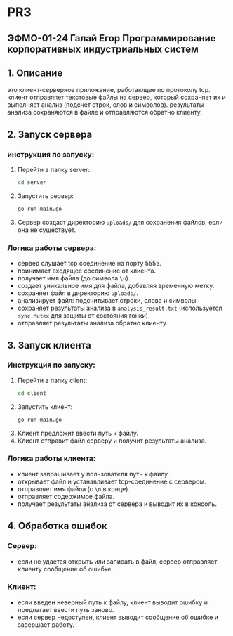 # PR3
## ЭФМО-01-24 Галай Егор Программирование корпоративных индустриальных систем
## 1. Описание

это клиент-серверное приложение, работающее по протоколу tcp. клиент отправляет текстовые файлы на сервер, который сохраняет их и выполняет анализ (подсчет строк, слов и символов). результаты анализа сохраняются в файле и отправляются обратно клиенту.

## 2. Запуск сервера

### инструкция по запуску:

1. Перейти в папку server:
   ```sh
   cd server
   ```
2. Запустить сервер:
   ```sh
   go run main.go
   ```
3. Сервер создаст директорию `uploads/` для сохранения файлов, если она не существует.

### Логика работы сервера:

- сервер слушает tcp соединение на порту 5555.
- принимает входящее соединение от клиента.
- получает имя файла (до символа `\n`).
- создает уникальное имя для файла, добавляя временную метку.
- сохраняет файл в директорию `uploads/`.
- анализирует файл: подсчитывает строки, слова и символы.
- сохраняет результаты анализа в `analysis_result.txt` (используется `sync.Mutex` для защиты от состояния гонки).
- отправляет результаты анализа обратно клиенту.

## 3. Запуск клиента

### Инструкция по запуску:

1. Перейти в папку client:
   ```sh
   cd client
   ```
2. Запустить клиент:
   ```sh
   go run main.go
   ```
3. Клиент предложит ввести путь к файлу.
4. Клиент отправит файл серверу и получит результаты анализа.

### Логика работы клиента:

- клиент запрашивает у пользователя путь к файлу.
- открывает файл и устанавливает tcp-соединение с сервером.
- отправляет имя файла (с `\n` в конце).
- отправляет содержимое файла.
- получает результаты анализа от сервера и выводит их в консоль.


## 4. Обработка ошибок

### Сервер:

- если не удается открыть или записать в файл, сервер отправляет клиенту сообщение об ошибке.

### Клиент:

- если введен неверный путь к файлу, клиент выводит ошибку и предлагает ввести путь заново.
- если сервер недоступен, клиент выводит сообщение об ошибке и завершает работу.
